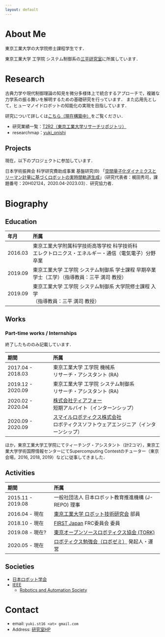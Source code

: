 ```yaml
---
layout: default
---
```


# About Me
東京工業大学の大学院修士課程学生です．

東京工業大学 工学院 システム制御系の[三平研究室](http://www.sl.sc.e.titech.ac.jp/SCHP/index.html)に所属しています．

# Research
古典力学や現代制御理論の知見を微分多様体上で統合するアプローチで，複雑な力学系の振る舞いを解明するための基礎研究を行っています．
また応用先として，ヒューマノイドロボットの知能化の実現を目指しています．

研究について詳しくは[こちら（現在構築中）](./index)をご覧ください．

- 研究業績一覧：[T2R2（東京工業大学リサーチリポジトリ）](t2r2.star.titech.ac.jp/cgi-bin/researcherpublicationlist.cgi?q_researcher_content_number=7ea460992f42e710d0a8afd31c578ddd&alldisp=1)
- researchmap：[yuki_onishi](https://researchmap.jp/yuki_onishi/)

## Projects
現在，以下のプロジェクトに参加しています．

日本学術振興会 科学研究費助成事業 基盤研究(B) 「[空間量子化ダイナミクスとリーマン計量に基づくロボットの実時間軌道生成](https://kaken.nii.ac.jp/ja/grant/KAKENHI-PROJECT-20H02124/)」（研究代表者：梶田秀司，課題番号：20H02124，2020.04-2023.03）．研究協力者．

# Biography
## Education

| 年月 | 所属 |
| :--- | :--- |
| 2016.03 | 東京工業大学附属科学技術高等学校 科学技術科 <br> エレクトロニクス・エネルギー・通信（電気電子）分野 卒業 |
| 2019.09 | 東京工業大学 工学院 システム制御系 学士課程 早期卒業 <br> 学士（工学）（指導教員：三平 満司 教授） |
| 2019.09 | 東京工業大学 工学院 システム制御系 大学院修士課程 入学 <br> （指導教員：三平 満司 教授） |

## Works
### Part-time works / Internships

終了したもののみ記載しています．

| 期間 | 所属 |
| :--- | :--- |
| 2017.04 - 2018.03 | 東京工業大学 工学院 機械系 <br> リサーチ・アシスタント (RA) |
| 2019.12 - 2020.09 | 東京工業大学 工学院 システム制御系 <br> リサーチ・アシスタント (RA) |
| 2020.02 - 2020.04 | [株式会社ティアフォー](https://tier4.jp/) <br> 短期アルバイト（インターンシップ） |
| 2020.09 - 2020.09 | [スマイルロボティクス株式会社](https://www.smilerobotics.com/home) <br> ロボティクスソフトウェアエンジニア（インターンシップ） |

ほか，東京工業大学工学院にてティーチング・アシスタント（計2コマ），東京工業大学学術国際情報センターにてSupercomputing Contestのチューター（東京会場，2016, 2018, 2019）などに従事してきました．

## Activities

| 期間 | 所属 |
| :--- | :--- |
| 2015.11 - 2019.08 | 一般社団法人 日本ロボット教育推進機構 (J-REPO) 理事 |
| 2016.04 - 現在 | [東京工業大学 ロボット技術研究会]((https://www.rogiken.org/)) 部員 |
| 2018.10 - 現在 | [FIRST Japan](https://firstjapan.jp/) FRC委員会 委員 |
| 2019.08 - 現在? | [東京オープンソースロボティクス協会 (TORK)](https://opensource-robotics.tokyo.jp/) |
| 2020.05 - 現在 | [ロボティクス勉強会（ロボゼミ）](https://robosemi.github.io/) 発起人・運営 |

## Societies
- [日本ロボット学会](https://www.rsj.or.jp/)
- [IEEE](https://www.ieee.org/)
  - [Robotics and Automation Society](https://www.ieee-ras.org/)

# Contact
- email: `yuki.st16 <at> gmail.com`
- Address: [研究室HP](http://www.sl.sc.e.titech.ac.jp/SCHP/contact.html)
